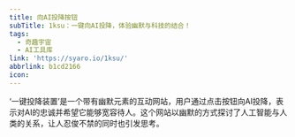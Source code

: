 ```yaml
---
title: 向AI投降按钮
subTitle: 1ksu：一键向AI投降，体验幽默与科技的结合！
tags:
  - 奇趣宇宙
  - AI工具库  
link: 'https://syaro.io/1ksu/'
abbrlink: b1cd2166
icon:
---
```


‘一键投降装置’是一个带有幽默元素的互动网站，用户通过点击按钮向AI投降，表示对AI的忠诚并希望它能够宽容待人。这个网站以幽默的方式探讨了人工智能与人类的关系，让人忍俊不禁的同时也引发思考。